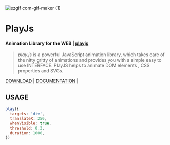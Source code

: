 <img align="center">![ezgif com-gif-maker (1)](https://user-images.githubusercontent.com/52878122/127764240-be50beb6-d3c8-4c1f-bc36-f3a66224bcac.gif)</img>

# PlayJs

<h4>Animation Library for the WEB | <a href="https://anikettyagi13.github.io/playjs-docs/#/" target="_blank">playjs</a></h4>

<blockquote>
  <em>play.js</em> is a powerful JavaScript animation library, which takes care of the nitty gritty of animations and provides you with a simple easy to use INTERFACE.
PlayJS helps to animate DOM elements , CSS properties and SVGs.
</blockquote>

<p>
  <a href="https://anikettyagi13.github.io/playjs-docs/#/download">DOWNLOAD</a>&nbsp;|&nbsp;<a href="https://anikettyagi13.github.io/playjs-docs/#/documentation">DOCUMENTATION</a>&nbsp;|&nbsp;
</p>

## USAGE

```javascript
play({
  targets: 'div',
  translateX: 250,
  whenVisible: true,
  threshold: 0.3,
  duration: 1000,
})
```
